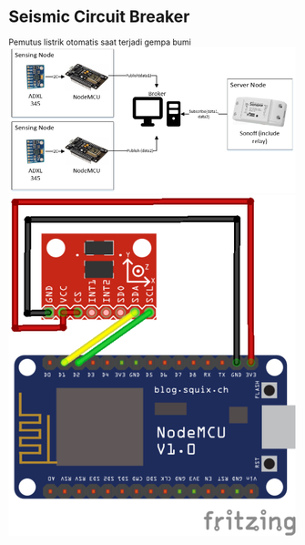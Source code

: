 # Seismic Circuit Breaker
Pemutus listrik otomatis saat terjadi gempa bumi
![alt text](https://raw.githubusercontent.com/agungrbudiman/seismic-circuit-breaker/master/sistem%20umum.PNG)
![alt text](https://raw.githubusercontent.com/agungrbudiman/seismic-circuit-breaker/master/node%20sensor_bb.png)
